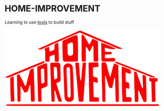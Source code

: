 # HOME-IMPROVEMENT

Learning to use [tools](https://platform.openai.com/docs/assistants/tools/function-calling) to build stuff

![Logo](logo.png)
